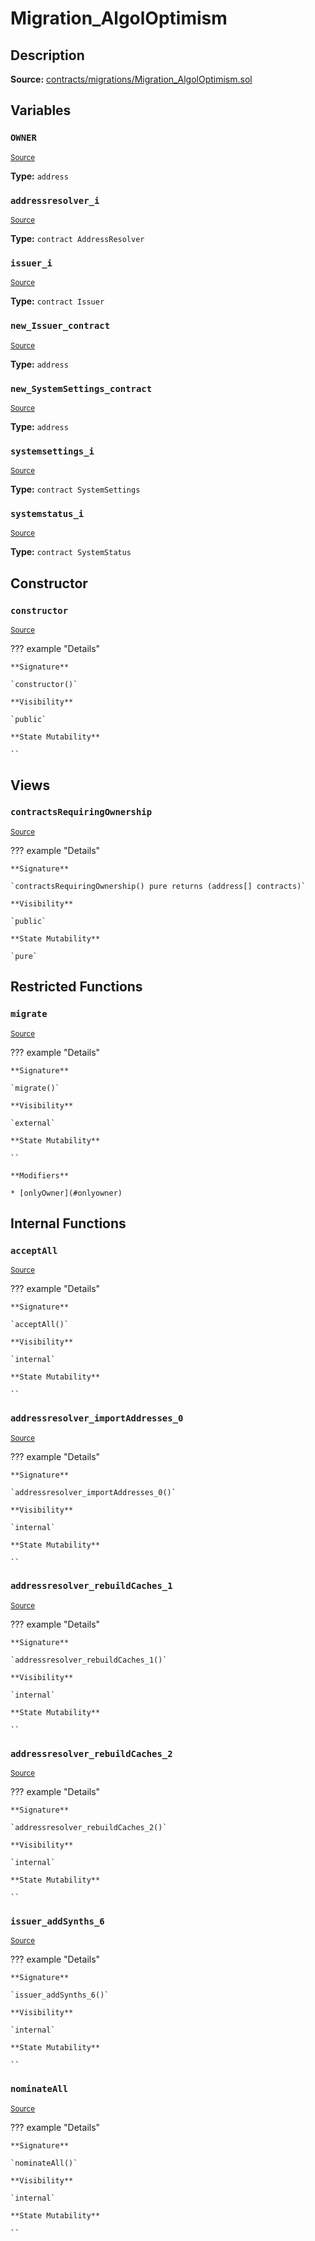 # Migration_AlgolOptimism

## Description

**Source:** [contracts/migrations/Migration_AlgolOptimism.sol](https://github.com/Synthetixio/synthetix/tree/v2.80.2-alpha/contracts/migrations/Migration_AlgolOptimism.sol)

## Variables

### `OWNER`

<sub>[Source](https://github.com/Synthetixio/synthetix/tree/v2.80.2-alpha/contracts/migrations/Migration_AlgolOptimism.sol#L17)</sub>

**Type:** `address`

### `addressresolver_i`

<sub>[Source](https://github.com/Synthetixio/synthetix/tree/v2.80.2-alpha/contracts/migrations/Migration_AlgolOptimism.sol#L24)</sub>

**Type:** `contract AddressResolver`

### `issuer_i`

<sub>[Source](https://github.com/Synthetixio/synthetix/tree/v2.80.2-alpha/contracts/migrations/Migration_AlgolOptimism.sol#L28)</sub>

**Type:** `contract Issuer`

### `new_Issuer_contract`

<sub>[Source](https://github.com/Synthetixio/synthetix/tree/v2.80.2-alpha/contracts/migrations/Migration_AlgolOptimism.sol#L39)</sub>

**Type:** `address`

### `new_SystemSettings_contract`

<sub>[Source](https://github.com/Synthetixio/synthetix/tree/v2.80.2-alpha/contracts/migrations/Migration_AlgolOptimism.sol#L37)</sub>

**Type:** `address`

### `systemsettings_i`

<sub>[Source](https://github.com/Synthetixio/synthetix/tree/v2.80.2-alpha/contracts/migrations/Migration_AlgolOptimism.sol#L30)</sub>

**Type:** `contract SystemSettings`

### `systemstatus_i`

<sub>[Source](https://github.com/Synthetixio/synthetix/tree/v2.80.2-alpha/contracts/migrations/Migration_AlgolOptimism.sol#L26)</sub>

**Type:** `contract SystemStatus`

## Constructor

### `constructor`

<sub>[Source](https://github.com/Synthetixio/synthetix/tree/v2.80.2-alpha/contracts/migrations/Migration_AlgolOptimism.sol#L41)</sub>

??? example "Details"

    **Signature**

    `constructor()`

    **Visibility**

    `public`

    **State Mutability**

    ``

## Views

### `contractsRequiringOwnership`

<sub>[Source](https://github.com/Synthetixio/synthetix/tree/v2.80.2-alpha/contracts/migrations/Migration_AlgolOptimism.sol#L43)</sub>

??? example "Details"

    **Signature**

    `contractsRequiringOwnership() pure returns (address[] contracts)`

    **Visibility**

    `public`

    **State Mutability**

    `pure`

## Restricted Functions

### `migrate`

<sub>[Source](https://github.com/Synthetixio/synthetix/tree/v2.80.2-alpha/contracts/migrations/Migration_AlgolOptimism.sol#L51)</sub>

??? example "Details"

    **Signature**

    `migrate()`

    **Visibility**

    `external`

    **State Mutability**

    ``

    **Modifiers**

    * [onlyOwner](#onlyowner)

## Internal Functions

### `acceptAll`

<sub>[Source](https://github.com/Synthetixio/synthetix/tree/v2.80.2-alpha/contracts/migrations/Migration_AlgolOptimism.sol#L75)</sub>

??? example "Details"

    **Signature**

    `acceptAll()`

    **Visibility**

    `internal`

    **State Mutability**

    ``

### `addressresolver_importAddresses_0`

<sub>[Source](https://github.com/Synthetixio/synthetix/tree/v2.80.2-alpha/contracts/migrations/Migration_AlgolOptimism.sol#L89)</sub>

??? example "Details"

    **Signature**

    `addressresolver_importAddresses_0()`

    **Visibility**

    `internal`

    **State Mutability**

    ``

### `addressresolver_rebuildCaches_1`

<sub>[Source](https://github.com/Synthetixio/synthetix/tree/v2.80.2-alpha/contracts/migrations/Migration_AlgolOptimism.sol#L102)</sub>

??? example "Details"

    **Signature**

    `addressresolver_rebuildCaches_1()`

    **Visibility**

    `internal`

    **State Mutability**

    ``

### `addressresolver_rebuildCaches_2`

<sub>[Source](https://github.com/Synthetixio/synthetix/tree/v2.80.2-alpha/contracts/migrations/Migration_AlgolOptimism.sol#L127)</sub>

??? example "Details"

    **Signature**

    `addressresolver_rebuildCaches_2()`

    **Visibility**

    `internal`

    **State Mutability**

    ``

### `issuer_addSynths_6`

<sub>[Source](https://github.com/Synthetixio/synthetix/tree/v2.80.2-alpha/contracts/migrations/Migration_AlgolOptimism.sol#L137)</sub>

??? example "Details"

    **Signature**

    `issuer_addSynths_6()`

    **Visibility**

    `internal`

    **State Mutability**

    ``

### `nominateAll`

<sub>[Source](https://github.com/Synthetixio/synthetix/tree/v2.80.2-alpha/contracts/migrations/Migration_AlgolOptimism.sol#L82)</sub>

??? example "Details"

    **Signature**

    `nominateAll()`

    **Visibility**

    `internal`

    **State Mutability**

    ``
